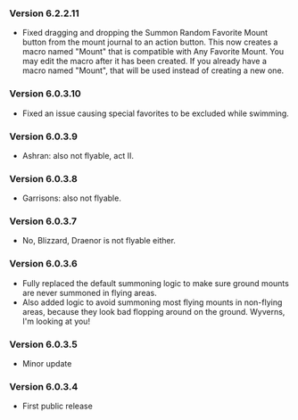 ### Version 6.2.2.11

* Fixed dragging and dropping the Summon Random Favorite Mount button from the mount journal to an action button. This now creates a macro named "Mount" that is compatible with Any Favorite Mount. You may edit the macro after it has been created. If you already have a macro named "Mount", that will be used instead of creating a new one.

### Version 6.0.3.10

* Fixed an issue causing special favorites to be excluded while swimming.

### Version 6.0.3.9

* Ashran: also not flyable, act II.

### Version 6.0.3.8

* Garrisons: also not flyable.

### Version 6.0.3.7

* No, Blizzard, Draenor is not flyable either.

### Version 6.0.3.6

* Fully replaced the default summoning logic to make sure ground mounts are never summoned in flying areas.
* Also added logic to avoid summoning most flying mounts in non-flying areas, because they look bad flopping around on the ground. Wyverns, I'm looking at you!

### Version 6.0.3.5

* Minor update

### Version 6.0.3.4

* First public release
